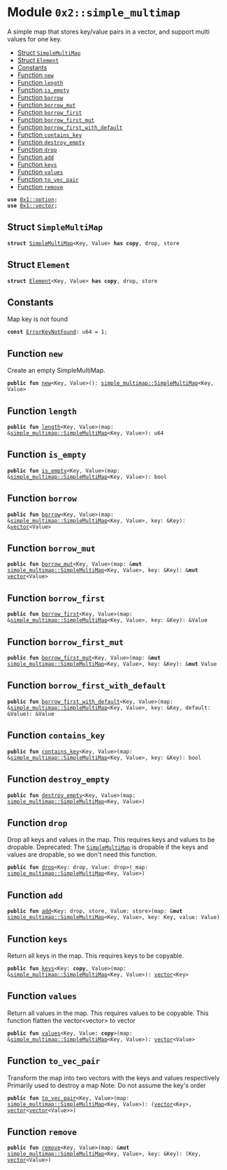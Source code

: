 
<a name="0x2_simple_multimap"></a>

# Module `0x2::simple_multimap`

A simple map that stores key/value pairs in a vector, and support multi values for one key.


-  [Struct `SimpleMultiMap`](#0x2_simple_multimap_SimpleMultiMap)
-  [Struct `Element`](#0x2_simple_multimap_Element)
-  [Constants](#@Constants_0)
-  [Function `new`](#0x2_simple_multimap_new)
-  [Function `length`](#0x2_simple_multimap_length)
-  [Function `is_empty`](#0x2_simple_multimap_is_empty)
-  [Function `borrow`](#0x2_simple_multimap_borrow)
-  [Function `borrow_mut`](#0x2_simple_multimap_borrow_mut)
-  [Function `borrow_first`](#0x2_simple_multimap_borrow_first)
-  [Function `borrow_first_mut`](#0x2_simple_multimap_borrow_first_mut)
-  [Function `borrow_first_with_default`](#0x2_simple_multimap_borrow_first_with_default)
-  [Function `contains_key`](#0x2_simple_multimap_contains_key)
-  [Function `destroy_empty`](#0x2_simple_multimap_destroy_empty)
-  [Function `drop`](#0x2_simple_multimap_drop)
-  [Function `add`](#0x2_simple_multimap_add)
-  [Function `keys`](#0x2_simple_multimap_keys)
-  [Function `values`](#0x2_simple_multimap_values)
-  [Function `to_vec_pair`](#0x2_simple_multimap_to_vec_pair)
-  [Function `remove`](#0x2_simple_multimap_remove)


<pre><code><b>use</b> <a href="">0x1::option</a>;
<b>use</b> <a href="">0x1::vector</a>;
</code></pre>



<a name="0x2_simple_multimap_SimpleMultiMap"></a>

## Struct `SimpleMultiMap`



<pre><code><b>struct</b> <a href="simple_multimap.md#0x2_simple_multimap_SimpleMultiMap">SimpleMultiMap</a>&lt;Key, Value&gt; <b>has</b> <b>copy</b>, drop, store
</code></pre>



<a name="0x2_simple_multimap_Element"></a>

## Struct `Element`



<pre><code><b>struct</b> <a href="simple_multimap.md#0x2_simple_multimap_Element">Element</a>&lt;Key, Value&gt; <b>has</b> <b>copy</b>, drop, store
</code></pre>



<a name="@Constants_0"></a>

## Constants


<a name="0x2_simple_multimap_ErrorKeyNotFound"></a>

Map key is not found


<pre><code><b>const</b> <a href="simple_multimap.md#0x2_simple_multimap_ErrorKeyNotFound">ErrorKeyNotFound</a>: u64 = 1;
</code></pre>



<a name="0x2_simple_multimap_new"></a>

## Function `new`

Create an empty SimpleMultiMap.


<pre><code><b>public</b> <b>fun</b> <a href="simple_multimap.md#0x2_simple_multimap_new">new</a>&lt;Key, Value&gt;(): <a href="simple_multimap.md#0x2_simple_multimap_SimpleMultiMap">simple_multimap::SimpleMultiMap</a>&lt;Key, Value&gt;
</code></pre>



<a name="0x2_simple_multimap_length"></a>

## Function `length`



<pre><code><b>public</b> <b>fun</b> <a href="simple_multimap.md#0x2_simple_multimap_length">length</a>&lt;Key, Value&gt;(map: &<a href="simple_multimap.md#0x2_simple_multimap_SimpleMultiMap">simple_multimap::SimpleMultiMap</a>&lt;Key, Value&gt;): u64
</code></pre>



<a name="0x2_simple_multimap_is_empty"></a>

## Function `is_empty`



<pre><code><b>public</b> <b>fun</b> <a href="simple_multimap.md#0x2_simple_multimap_is_empty">is_empty</a>&lt;Key, Value&gt;(map: &<a href="simple_multimap.md#0x2_simple_multimap_SimpleMultiMap">simple_multimap::SimpleMultiMap</a>&lt;Key, Value&gt;): bool
</code></pre>



<a name="0x2_simple_multimap_borrow"></a>

## Function `borrow`



<pre><code><b>public</b> <b>fun</b> <a href="simple_multimap.md#0x2_simple_multimap_borrow">borrow</a>&lt;Key, Value&gt;(map: &<a href="simple_multimap.md#0x2_simple_multimap_SimpleMultiMap">simple_multimap::SimpleMultiMap</a>&lt;Key, Value&gt;, key: &Key): &<a href="">vector</a>&lt;Value&gt;
</code></pre>



<a name="0x2_simple_multimap_borrow_mut"></a>

## Function `borrow_mut`



<pre><code><b>public</b> <b>fun</b> <a href="simple_multimap.md#0x2_simple_multimap_borrow_mut">borrow_mut</a>&lt;Key, Value&gt;(map: &<b>mut</b> <a href="simple_multimap.md#0x2_simple_multimap_SimpleMultiMap">simple_multimap::SimpleMultiMap</a>&lt;Key, Value&gt;, key: &Key): &<b>mut</b> <a href="">vector</a>&lt;Value&gt;
</code></pre>



<a name="0x2_simple_multimap_borrow_first"></a>

## Function `borrow_first`



<pre><code><b>public</b> <b>fun</b> <a href="simple_multimap.md#0x2_simple_multimap_borrow_first">borrow_first</a>&lt;Key, Value&gt;(map: &<a href="simple_multimap.md#0x2_simple_multimap_SimpleMultiMap">simple_multimap::SimpleMultiMap</a>&lt;Key, Value&gt;, key: &Key): &Value
</code></pre>



<a name="0x2_simple_multimap_borrow_first_mut"></a>

## Function `borrow_first_mut`



<pre><code><b>public</b> <b>fun</b> <a href="simple_multimap.md#0x2_simple_multimap_borrow_first_mut">borrow_first_mut</a>&lt;Key, Value&gt;(map: &<b>mut</b> <a href="simple_multimap.md#0x2_simple_multimap_SimpleMultiMap">simple_multimap::SimpleMultiMap</a>&lt;Key, Value&gt;, key: &Key): &<b>mut</b> Value
</code></pre>



<a name="0x2_simple_multimap_borrow_first_with_default"></a>

## Function `borrow_first_with_default`



<pre><code><b>public</b> <b>fun</b> <a href="simple_multimap.md#0x2_simple_multimap_borrow_first_with_default">borrow_first_with_default</a>&lt;Key, Value&gt;(map: &<a href="simple_multimap.md#0x2_simple_multimap_SimpleMultiMap">simple_multimap::SimpleMultiMap</a>&lt;Key, Value&gt;, key: &Key, default: &Value): &Value
</code></pre>



<a name="0x2_simple_multimap_contains_key"></a>

## Function `contains_key`



<pre><code><b>public</b> <b>fun</b> <a href="simple_multimap.md#0x2_simple_multimap_contains_key">contains_key</a>&lt;Key, Value&gt;(map: &<a href="simple_multimap.md#0x2_simple_multimap_SimpleMultiMap">simple_multimap::SimpleMultiMap</a>&lt;Key, Value&gt;, key: &Key): bool
</code></pre>



<a name="0x2_simple_multimap_destroy_empty"></a>

## Function `destroy_empty`



<pre><code><b>public</b> <b>fun</b> <a href="simple_multimap.md#0x2_simple_multimap_destroy_empty">destroy_empty</a>&lt;Key, Value&gt;(map: <a href="simple_multimap.md#0x2_simple_multimap_SimpleMultiMap">simple_multimap::SimpleMultiMap</a>&lt;Key, Value&gt;)
</code></pre>



<a name="0x2_simple_multimap_drop"></a>

## Function `drop`

Drop all keys and values in the map. This requires keys and values to be dropable.
Deprecated: The <code><a href="simple_multimap.md#0x2_simple_multimap_SimpleMultiMap">SimpleMultiMap</a></code> is dropable if the keys and values are dropable, so we don't need this function.


<pre><code><b>public</b> <b>fun</b> <a href="simple_multimap.md#0x2_simple_multimap_drop">drop</a>&lt;Key: drop, Value: drop&gt;(_map: <a href="simple_multimap.md#0x2_simple_multimap_SimpleMultiMap">simple_multimap::SimpleMultiMap</a>&lt;Key, Value&gt;)
</code></pre>



<a name="0x2_simple_multimap_add"></a>

## Function `add`



<pre><code><b>public</b> <b>fun</b> <a href="simple_multimap.md#0x2_simple_multimap_add">add</a>&lt;Key: drop, store, Value: store&gt;(map: &<b>mut</b> <a href="simple_multimap.md#0x2_simple_multimap_SimpleMultiMap">simple_multimap::SimpleMultiMap</a>&lt;Key, Value&gt;, key: Key, value: Value)
</code></pre>



<a name="0x2_simple_multimap_keys"></a>

## Function `keys`

Return all keys in the map. This requires keys to be copyable.


<pre><code><b>public</b> <b>fun</b> <a href="simple_multimap.md#0x2_simple_multimap_keys">keys</a>&lt;Key: <b>copy</b>, Value&gt;(map: &<a href="simple_multimap.md#0x2_simple_multimap_SimpleMultiMap">simple_multimap::SimpleMultiMap</a>&lt;Key, Value&gt;): <a href="">vector</a>&lt;Key&gt;
</code></pre>



<a name="0x2_simple_multimap_values"></a>

## Function `values`

Return all values in the map. This requires values to be copyable.
This function flatten the vector<vector<Value>> to vector<Value>


<pre><code><b>public</b> <b>fun</b> <a href="simple_multimap.md#0x2_simple_multimap_values">values</a>&lt;Key, Value: <b>copy</b>&gt;(map: &<a href="simple_multimap.md#0x2_simple_multimap_SimpleMultiMap">simple_multimap::SimpleMultiMap</a>&lt;Key, Value&gt;): <a href="">vector</a>&lt;Value&gt;
</code></pre>



<a name="0x2_simple_multimap_to_vec_pair"></a>

## Function `to_vec_pair`

Transform the map into two vectors with the keys and values respectively
Primarily used to destroy a map
Note: Do not assume the key's order


<pre><code><b>public</b> <b>fun</b> <a href="simple_multimap.md#0x2_simple_multimap_to_vec_pair">to_vec_pair</a>&lt;Key, Value&gt;(map: <a href="simple_multimap.md#0x2_simple_multimap_SimpleMultiMap">simple_multimap::SimpleMultiMap</a>&lt;Key, Value&gt;): (<a href="">vector</a>&lt;Key&gt;, <a href="">vector</a>&lt;<a href="">vector</a>&lt;Value&gt;&gt;)
</code></pre>



<a name="0x2_simple_multimap_remove"></a>

## Function `remove`



<pre><code><b>public</b> <b>fun</b> <a href="simple_multimap.md#0x2_simple_multimap_remove">remove</a>&lt;Key, Value&gt;(map: &<b>mut</b> <a href="simple_multimap.md#0x2_simple_multimap_SimpleMultiMap">simple_multimap::SimpleMultiMap</a>&lt;Key, Value&gt;, key: &Key): (Key, <a href="">vector</a>&lt;Value&gt;)
</code></pre>
